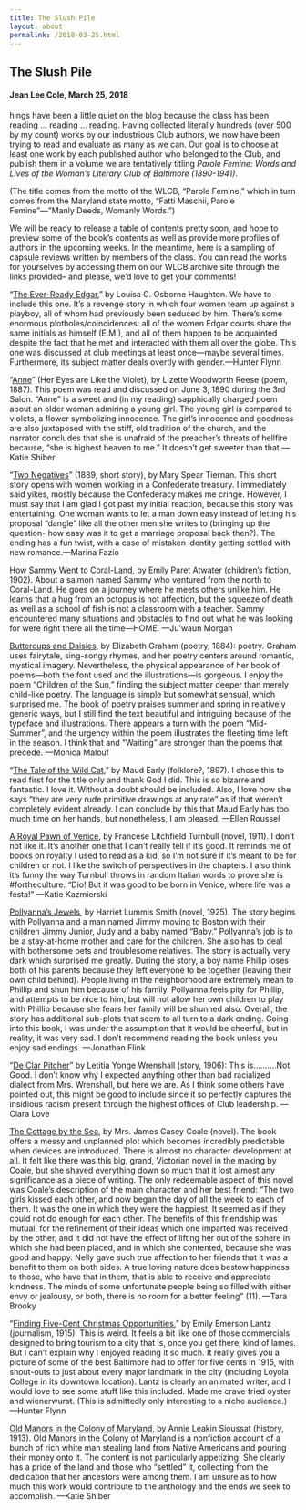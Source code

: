 ```yaml
---
title: The Slush Pile
layout: about
permalink: /2018-03-25.html
---
```


## The Slush Pile
#### Jean Lee Cole, March 25, 2018

hings have been a little quiet on the blog because the class has been reading … reading … reading. Having collected literally hundreds (over 500 by my count) works by our industrious Club authors, we now have been trying to read and evaluate as many as we can. Our goal is to choose at least one work by each published author who belonged to the Club, and publish them in a volume we are tentatively titling *Parole Femine: Words and Lives of the Woman’s Literary Club of Baltimore (1890-1941)*. 

(The title comes from the motto of the WLCB, “Parole Femine,” which in turn comes from the Maryland state motto, “Fatti Maschii, Parole Femine”—”Manly Deeds, Womanly Words.”)

We will be ready to release a table of contents pretty soon, and hope to preview some of the book’s contents as well as provide more profiles of authors in the upcoming weeks. In the meantime, here is a sampling of capsule reviews written by members of the class. You can read the works for yourselves by accessing them on our WLCB archive site through the links provided– and please, we’d love to get your comments!

“[The Ever-Ready Edgar](https://elizajames.github.io/WLCB_draft/item.html?id=261),” by Louisa C. Osborne Haughton. We have to include this one. It’s a revenge story in which four women team up against a playboy, all of whom had previously been seduced by him. There’s some enormous plotholes/coincidences: all of the women Edgar courts share the same initials as himself (E.M.), and all of them happen to be acquainted despite the fact that he met and interacted with them all over the globe. This one was discussed at club meetings at least once—maybe several times. Furthermore, its subject matter deals overtly with gender.—Hunter Flynn

“[Anne](https://archive.org/details/abranchmaypoems00reesgoog)” (Her Eyes are Like the Violet), by Lizette Woodworth Reese (poem, 1887). This poem was read and discussed on June 3, 1890 during the 3rd Salon. “Anne” is a sweet and (in my reading) sapphically charged poem about an older woman admiring a young girl. The young girl is compared to violets, a flower symbolizing innocence. The girl’s innocence and goodness are also juxtaposed with the stiff, old tradition of the church, and the narrator concludes that she is unafraid of the preacher’s threats of hellfire because, “she is highest heaven to me.” It doesn’t get sweeter than that.—Katie Shiber

“[Two Negatives](https://elizajames.github.io/WLCB_draft/item.html?id=227)” (1889, short story), by Mary Spear Tiernan. This short story opens with women working in a Confederate treasury. I immediately said yikes, mostly because the Confederacy makes me cringe. However, I must say that I am glad I got past my initial reaction, because this story was entertaining. One woman wants to let a man down easy instead of letting his proposal “dangle” like all the other men she writes to (bringing up the question- how easy was it to get a marriage proposal back then?).  The ending has a fun twist, with a case of mistaken identity getting settled with new romance.—Marina Fazio

[How Sammy Went to Coral-Land](https://elizajames.github.io/WLCB_draft/item.html?id=195), by Emily Paret Atwater (children’s fiction, 1902). About a salmon named Sammy who ventured from the north to Coral-Land. He goes on a journey where he meets others unlike him. He learns that a hug from an octopus is not affection, but the squeeze of death as well as a school of fish is not a classroom with a teacher. Sammy encountered many situations and obstacles to find out what he was looking for were right there all the time—HOME. —Ju’waun Morgan

[Buttercups and Daisies](https://elizajames.github.io/WLCB_draft/item.html?id=293), by Elizabeth Graham (poetry, 1884): poetry. Graham uses fairytale, sing-songy rhymes, and her poetry centers around romantic, mystical imagery. Nevertheless, the physical appearance of her book of poems—both the font used and the illustrations—is gorgeous. I enjoy the poem “Children of the Sun,” finding the subject matter deeper than merely child-like poetry. The language is simple but somewhat sensual, which surprised me. The book of poetry praises summer and spring in relatively generic ways, but I still find the text beautiful and intriguing because of the typeface and illustrations. There appears a turn with the poem “Mid-Summer”, and the urgency within the poem illustrates the fleeting time left in the season. I think that and “Waiting” are stronger than the poems that precede. —Monica Malouf

“[The Tale of the Wild Cat](https://elizajames.github.io/WLCB_draft/item.html?id=451),” by Maud Early (folklore?, 1897). I chose this to read first for the title only and thank God I did. This is so bizarre and fantastic. I love it. Without a doubt should be included. Also, I love how she says “they are very rude primitive drawings at any rate” as if that weren’t completely evident already. I can conclude by this that Maud Early has too much time on her hands, but nonetheless, I am pleased. —Ellen Roussel

[A Royal Pawn of Venice](https://elizajames.github.io/WLCB_draft/item.html?id=134), by Francese Litchfield Turnbull (novel, 1911). I don’t not like it. It’s another one that I can’t really tell if it’s good. It reminds me of books on royalty I used to read as a kid, so I’m not sure if it’s meant to be for children or not. I like the switch of perspectives in the chapters. I also think it’s funny the way Turnbull throws in random Italian words to prove she is #fortheculture. “Dio! But it was good to be born in Venice, where life was a festa!” —Katie Kazmierski

[Pollyanna’s Jewels](https://archive.org/details/pollyannasjewels00smit), by Harriet Lummis Smith (novel, 1925). The story begins with Pollyanna and a man named Jimmy moving to Boston with their children Jimmy Junior, Judy and a baby named “Baby.” Pollyanna’s job is to be a stay-at-home mother and care for the children. She also has to deal with bothersome pets and troublesome relatives. The story is actually very dark which surprised me greatly. During the story, a boy name Philip loses both of his parents because they left everyone to be together (leaving their own child behind). People living in the neighborhood are extremely mean to Phillip and shun him because of his family. Pollyanna feels pity for Phillip, and attempts to be nice to him, but will not allow her own children to play with Phillip because she fears her family will be shunned also. Overall, the story has additional sub-plots that seem to all turn to a dark ending. Going into this book, I was under the assumption that it would be cheerful, but in reality, it was very sad. I don’t recommend reading the book unless you enjoy sad endings. —Jonathan Flink

“[De Clar Pitcher](https://elizajames.github.io/WLCB_draft/item.html?id=1544)” by Letitia Yonge Wrenshall (story, 1906): This is……….Not Good. I don’t know why I expected anything other than bad racialized dialect from Mrs. Wrenshall, but here we are. As I think some others have pointed out, this might be good to include since it so perfectly captures the insidious racism present through the highest offices of Club leadership. —Clara Love

[The Cottage by the Sea](https://elizajames.github.io/WLCB_draft/item.html?id=449), by Mrs. James Casey Coale (novel). The book offers a messy and unplanned plot which becomes incredibly predictable when devices are introduced. There is almost no character development at all. It felt like there was this big, grand, Victorian novel in the making by Coale, but she shaved everything down so much that it lost almost any significance as a piece of writing. The only redeemable aspect of this novel was Coale’s description of the main character and her best friend: “The two girls kissed each other, and now began the day of all the week to each of them. It was the one in which they were the happiest. It seemed as if they could not do enough for each other. The benefits of this friendship was mutual, for the refinement of their ideas which one imparted was received by the other, and it did not have the effect of lifting her out of the sphere in which she had been placed, and in which she contented, because she was good and happy. Nelly gave such true affection to her friends that it was a benefit to them on both sides. A true loving nature does bestow happiness to those, who have that in them, that is able to receive and appreciate kindness. The minds of some unfortunate people being so filled with either envy or jealousy, or both, there is no room for a better feeling” (11). —Tara Brooky

“[Finding Five-Cent Christmas Opportunities](https://elizajames.github.io/WLCB_draft/item.html?id=158),” by Emily Emerson Lantz (journalism, 1915). This is weird. It feels a bit like one of those commercials designed to bring tourism to a city that is, once you get there, kind of lames. But I can’t explain why I enjoyed reading it so much. It really gives you a picture of some of the best Baltimore had to offer for five cents in 1915, with shout-outs to just about every major landmark in the city (including Loyola College in its downtown location). Lantz is clearly an animated writer, and I would love to see some stuff like this included. Made me crave fried oyster and wienerwurst. (This is admittedly only interesting to a niche audience.) —Hunter Flynn

[Old Manors in the Colony of Maryland](https://elizajames.github.io/WLCB_draft/item.html?id=183), by Annie Leakin Sioussat (history, 1913). Old Manors in the Colony of Maryland is a nonfiction account of a bunch of rich white man stealing land from Native Americans and pouring their money onto it. The content is not particularly appetizing. She clearly has a pride of the land and those who “settled” it, collecting from the dedication that her ancestors were among them. I am unsure as to how much this work would contribute to the anthology and the ends we seek to accomplish. —Katie Shiber
